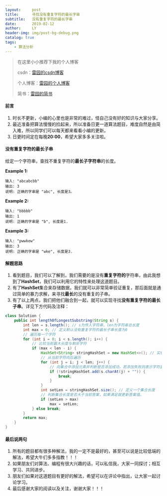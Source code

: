 ```yaml
---
layout:     post
title:      寻找没有重复字符的最长字串
subtitle:   没有重复字符的最长字串
date:       2019-02-12
author:     LY
header-img: img/post-bg-debug.png
catalog: true
tags:
    - 算法分析
---
```


> 在这里小小推荐下我的个人博客
>
> csdn：[雷园的csdn博客](https://blog.csdn.net/leiyuan2580)
>
> 个人博客：[雷园的个人博客](https://imlcl.store)
>
> 简书：[雷园的简书](https://www.jianshu.com/u/016322e40e1f)
>

#### 前言

1. 时长不更新，小编的心里也是非常的难过，怪自己没有好的知识与大家分享。
2. 最近准备把算法慢慢的捡起来，所以准备日更一道算法题目，难度自然是由简入难，所以同学们可以每天都来看看小编的更新。
3. 日更时间定在每晚**20:00**，希望大家多多关注啦。

#### 没有重复字符的最长子串

给定一个字符串，查找不重复字符的**最长子字符串**的长度。

**Example 1:**

```
输入: "abcabcbb"
输出: 3 
说明: 正确的字串是 "abc", 长度是3。 
```

**Example 2:**

```
输入: "bbbbb"
输出: 1
说明: 正确的字串是 "b", 长度是1.
```

**Example 3:**

```
输入: "pwwkew"
输出: 3
说明: 正确的字串是 "wke", 长度是3. 
```

#### 解题思路

1. 看到题目，我们可以了解到，我们需要的是没有**重复字符的**字符串，由此我想到了**HashSet**，我们可以利用它的特性来处理这道题目。
2. 有了**HashSet**集合来存储数据，我们就可以非常简单验证重复，那后面就是通过简单的暴力求解，来寻找**最长**的没有重复的子串。
3. 有了以上两点，我们把他们融合到一起，就可以实现寻找**没有重复字符的最长子串**。详见下方代码及注释：

```java
class Solution {
    public int lengthOfLongestSubstring(String s) {
        int len = s.length(); // s为传入字符串，len为字符串总长度
        int max = 0; // 定义默认没有重复字符的最长子串长度为0
        // 遍历每一个字符
        for (int i = 0; i < s.length(); i++) {
            // 比较当前最大长度与剩余字符
            if (max < len - i) {
                HashSet<String> stringHashSet = new HashSet<>(); // 实例化一个hashSet用来存储字符
                // 从当前字符向后遍历
                for (int j = i; j < len; j++) {
                    // 向集合中添加元素并判断是否添加成功，若添加失败则表示字符重复并跳出当前循环。
                    if (!stringHashSet.add(s.charAt(j) + "")) {
                        break;
                    }
                }
                int setLen = stringHashSet.size(); // 定义一个集合长度
                // 判断集合长度是否大于当前答案，如果满足就更新答案值。
                if (setLen > max)
                    max = setLen;
            } else break;
        }
        return max;
    }
}
```

#### 最后说两句

1. 所有的题目都有很多种解法，我的一定不是最好的，甚至可以说是比较低端的解法，希望大牛们多多指教！！！
2. 如果朋友们对算法、编程有很大兴趣的话，可以私信我，大家一同探讨；相互学习、共同进步。
3. 朋友们如果对这道题目有更好的解法，希望可以在评论中指出，让大家一起讨论学习。
4. 最后感谢大家的阅读以及关注，谢谢大家！！！
